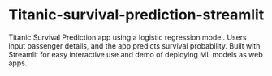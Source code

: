 # Titanic-survival-prediction-streamlit
Titanic Survival Prediction app using a logistic regression model. Users input passenger details, and the app predicts survival probability. Built with Streamlit for easy interactive use and demo of deploying ML models as web apps.
